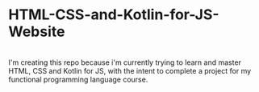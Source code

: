 # HTML-CSS-and-Kotlin-for-JS-Website
<br>
I'm creating this repo because i'm currently trying to learn and master <br>
HTML, CSS and Kotlin for JS, with the intent to complete a project for my <br>
functional programming language course.
